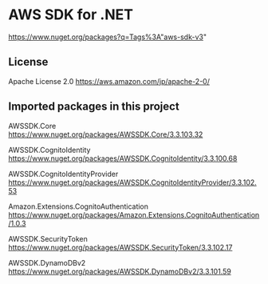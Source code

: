 # AWS SDK for .NET
https://www.nuget.org/packages?q=Tags%3A"aws-sdk-v3"

## License
Apache License 2.0
https://aws.amazon.com/jp/apache-2-0/

## Imported packages in this project
AWSSDK.Core  
https://www.nuget.org/packages/AWSSDK.Core/3.3.103.32

AWSSDK.CognitoIdentity  
https://www.nuget.org/packages/AWSSDK.CognitoIdentity/3.3.100.68

AWSSDK.CognitoIdentityProvider  
https://www.nuget.org/packages/AWSSDK.CognitoIdentityProvider/3.3.102.53

Amazon.Extensions.CognitoAuthentication  
https://www.nuget.org/packages/Amazon.Extensions.CognitoAuthentication/1.0.3

AWSSDK.SecurityToken  
https://www.nuget.org/packages/AWSSDK.SecurityToken/3.3.102.17

AWSSDK.DynamoDBv2
https://www.nuget.org/packages/AWSSDK.DynamoDBv2/3.3.101.59